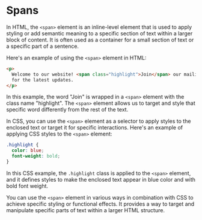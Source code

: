# Spans

In HTML, the `<span>` element is an inline-level element that is used to apply styling or add semantic meaning to a specific section of text within a larger block of content. It is often used as a container for a small section of text or a specific part of a sentence.

Here's an example of using the `<span>` element in HTML:

```html
<p>
  Welcome to our website! <span class="highlight">Join</span> our mailing list
  for the latest updates.
</p>
```

In this example, the word "Join" is wrapped in a `<span>` element with the class name "highlight". The `<span>` element allows us to target and style that specific word differently from the rest of the text.

In CSS, you can use the `<span>` element as a selector to apply styles to the enclosed text or target it for specific interactions. Here's an example of applying CSS styles to the `<span>` element:

```css
.highlight {
  color: blue;
  font-weight: bold;
}
```

In this CSS example, the `.highlight` class is applied to the `<span>` element, and it defines styles to make the enclosed text appear in blue color and with bold font weight.

You can use the `<span>` element in various ways in combination with CSS to achieve specific styling or functional effects. It provides a way to target and manipulate specific parts of text within a larger HTML structure.